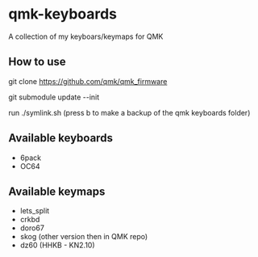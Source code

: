 # qmk-keyboards
A collection of my keyboars/keymaps for QMK

## How to use
git clone https://github.com/qmk/qmk_firmware

git submodule update --init

run ./symlink.sh
(press b to make a backup of the qmk keyboards folder)

## Available keyboards
- 6pack
- OC64

## Available keymaps
- lets_split
- crkbd
- doro67
- skog (other version then in QMK repo)
- dz60 (HHKB - KN2.10)
